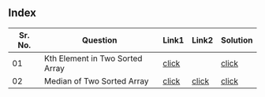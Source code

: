 ## Index 

Sr. No. | Question|Link1 | Link2 | Solution
---|---|---|---|---
01 | Kth Element in Two Sorted Array | [click](https://practice.geeksforgeeks.org/problems/k-th-element-of-two-sorted-array1317/1?utm_source=youtube&utm_medium=collab_striver_ytdescription&utm_campaign=k-th-element-of-two-sorted-array) | | [click](./Solutions/KthElementInTwoSortedArray.java)
02 | Median of Two Sorted Array | [click](https://practice.geeksforgeeks.org/problems/median-of-2-sorted-arrays-of-different-sizes/1?utm_source=youtube&utm_medium=collab_striver_ytdescription&utm_campaign=median-of-2-sorted-arrays-of-different-sizes) | [click](https://leetcode.com/problems/median-of-two-sorted-arrays/) | [click](./Solutions/MedianOfTwoSortedArray.java)
